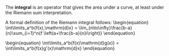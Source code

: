 The **integral** is an operator that gives the area under a curve, at least under the Riemann sum interpretation.

A formal definition of the Riemann integral follows:
\begin{equation}
\int\limits_a^b{f(x)\,\mathrm{d}x} = \lim_{n\to\infty}\frac{b-a}{n}\sum_{i=1}^n{f \left(a+\frac{b-a}{n}i\right)}
\end{equation}


\begin{equation}
\int\limits_a^b{f(x)\mathrm{d}g(x)} = \int\limits_a^b{f(x)g'(x)\mathrm{d}x}
\end{equation}
